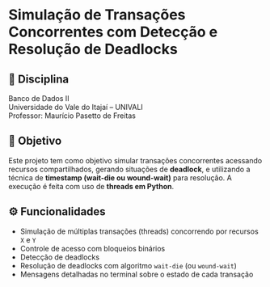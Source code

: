 # Simulação de Transações Concorrentes com Detecção e Resolução de Deadlocks

## 📌 Disciplina
Banco de Dados II  
Universidade do Vale do Itajaí – UNIVALI  
Professor: Maurício Pasetto de Freitas

## 🧠 Objetivo
Este projeto tem como objetivo simular transações concorrentes acessando recursos compartilhados, gerando situações de **deadlock**, e utilizando a técnica de **timestamp (wait-die ou wound-wait)** para resolução. A execução é feita com uso de **threads em Python**.

## ⚙️ Funcionalidades
- Simulação de múltiplas transações (threads) concorrendo por recursos `X` e `Y`
- Controle de acesso com bloqueios binários
- Detecção de deadlocks
- Resolução de deadlocks com algoritmo `wait-die` (ou `wound-wait`)
- Mensagens detalhadas no terminal sobre o estado de cada transação
